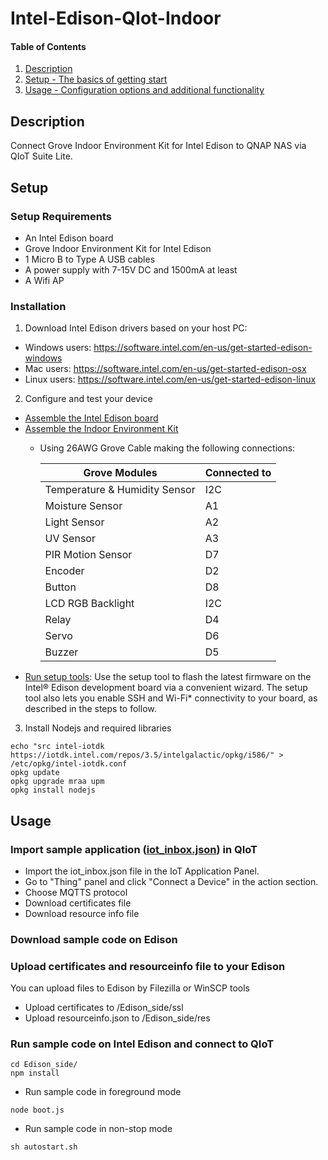 # Intel-Edison-QIot-Indoor
#### Table of Contents

1. [Description](#description)
2. [Setup - The basics of getting start](#setup)
3. [Usage - Configuration options and additional functionality](#usage)

## Description

Connect Grove Indoor Environment Kit for Intel Edison to QNAP NAS via QIoT Suite Lite.

## Setup

### Setup Requirements

* An Intel Edison board
* Grove Indoor Environment Kit for Intel Edison
* 1 Micro B to Type A USB cables
* A power supply with 7-15V DC and 1500mA at least
* A Wifi AP


### Installation

1. Download Intel Edison drivers based on your host PC:
  * Windows users: https://software.intel.com/en-us/get-started-edison-windows
  * Mac users: https://software.intel.com/en-us/get-started-edison-osx
  * Linux users: https://software.intel.com/en-us/get-started-edison-linux

2. Configure and test your device
  * [Assemble the Intel Edison board](https://software.intel.com/en-us/get-started-edison-windows-step1)
  * [Assemble the Indoor Environment Kit](https://youtu.be/-BX65BijSFc)
    * Using 26AWG Grove Cable making the following connections:
    
      |    Grove Modules    | Connected to |
      | ---------- | --- |
      | Temperature & Humidity Sensor |  I2C |
      | Moisture Sensor | A1 |
      | Light Sensor | A2 |
      | UV Sensor | A3 |
      | PIR Motion Sensor | D7 |
      | Encoder | D2 |
      | Button | D8 |
      | LCD RGB Backlight | I2C |
      | Relay | D4 |
      | Servo | D6 |    
      | Buzzer | D5 |        
  *  [Run setup tools](https://software.intel.com/en-us/get-started-edison-osx-step2): Use the setup tool to flash the latest firmware on the Intel® Edison development board via a convenient wizard. The setup tool also lets you enable SSH and Wi-Fi* connectivity to your board, as described in the steps to follow.
  

3. Install Nodejs and required libraries

  ~~~
  echo "src intel-iotdk https://iotdk.intel.com/repos/3.5/intelgalactic/opkg/i586/" > /etc/opkg/intel-iotdk.conf
  opkg update
  opkg upgrade mraa upm
  opkg install nodejs
  ~~~
  
## Usage
### Import sample application ([iot_inbox.json](/QIoT_side/iot_inbox.json)) in QIoT
* Import the iot_inbox.json file in the IoT Application Panel.
* Go to "Thing" panel and click "Connect a Device" in the action section.
* Choose MQTTS protocol
* Download certificates file
* Download resource info file
### Download sample code on Edison


### Upload certificates and resourceinfo file to your Edison
You can upload files to Edison by Filezilla or WinSCP tools
* Upload certificates to /Edison_side/ssl
* Upload resourceinfo.json to /Edison_side/res

### Run sample code on Intel Edison and connect to QIoT
  ~~~
  cd Edison_side/
  npm install
  ~~~
  
  * Run sample code in foreground mode
  ~~~
  node boot.js
  ~~~
  * Run sample code in non-stop mode
  ~~~
  sh autostart.sh
  ~~~
